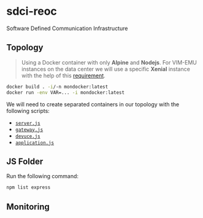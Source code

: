 # sdci-reoc
Software Defined Communication Infrastructure

## Topology

> Using a Docker container with only **Alpine** and **Nodejs**.
> For VIM-EMU instances on the data center we will use a specific **Xenial** instance with the help of this [requirement](https://github.com/containernet/vim-emu/wiki/Container-Requirements).

```bash
docker build . -i/-n mondocker:latest
docker run -env VAR=... -i mondocker:latest
```

We will need to create separated containers in our topology with the following scripts:
- [`server.js`](https://homepages.laas.fr/smedjiah/tmp/mw/server.js)
- [`gateway.js`](https://homepages.laas.fr/smedjiah/tmp/mw/gateway.js)
- [`devuce.js`](https://homepages.laas.fr/smedjiah/tmp/mw/device.js)
- [`application.js`](https://homepages.laas.fr/smedjiah/tmp/mw/application.js)

## JS Folder

Run the following command:
```bash
npm list express
```

## Monitoring
